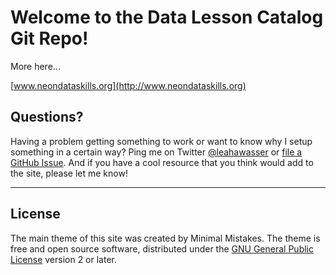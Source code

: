 # Welcome to the Data Lesson Catalog Git Repo!

More here...

[www.neondataskills.org](http://www.neondataskills.org)


## Questions?

Having a problem getting something to work or want to know why I setup something in a certain way? Ping me on Twitter [@leahawasser](http://twitter.com/leahawasser) or [file a GitHub Issue](https://github.com/lwasser/NEON-Data-Skills/issues). And if you have a cool resource that you think would add to the site, please let me know!

---

## License

The main theme of this site was created by Minimal Mistakes. The theme is free and open source software, distributed under the [GNU General Public License](http://mmistakes.github.io/minimal-mistakes/LICENSE) version 2 or later.
